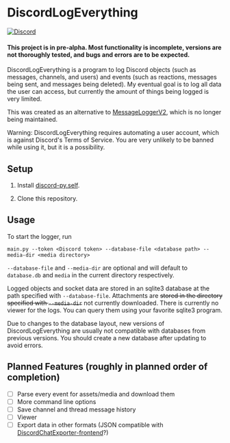 # DiscordLogEverything
[![Discord](https://img.shields.io/discord/1087868245618470955?color=5865f2&label=Discord&logo=Discord&logoColor=5865f2)](https://discord.gg/eJjgmt7C73)
#### This project is in pre-alpha. Most functionality is incomplete, versions are not thoroughly tested, and bugs and errors are to be expected.
DiscordLogEverything is a program to log Discord objects (such as messages, channels, and users) and events (such as reactions, messages being sent, and messages being deleted). My eventual goal is to log all data the user can access, but currently the amount of things being logged is very limited.

This was created as an alternative to [MessageLoggerV2](https://github.com/1Lighty/BetterDiscordPlugins/tree/master/Plugins/MessageLoggerV2), which is no longer being maintained.

Warning: DiscordLogEverything requires automating a user account, which is against Discord's Terms of Service. You are very unlikely to be banned while using it, but it is a possibility.

## Setup
1. Install [discord-py.self](https://pypi.org/project/discord.py-self).

2. Clone this repository.
## Usage
To start the logger, run
```
main.py --token <Discord token> --database-file <database path> --media-dir <media directory>
```
`--database-file` and `--media-dir` are optional and will default to `database.db` and `media` in the current directory respectively.

Logged objects and socket data are stored in an sqlite3 database at the path specified with `--database-file`. Attachments are ~~stored in the directory specified with `--media-dir`~~ not currently downloaded. There is currently no viewer for the logs. You can query them using your favorite sqlite3 program.

Due to changes to the database layout, new versions of DiscordLogEverything are usually not compatible with databases from previous versions. You should create a new database after updating to avoid errors.
## Planned Features (roughly in planned order of completion)
- [ ] Parse every event for assets/media and download them
- [ ] More command line options
- [ ] Save channel and thread message history
- [ ] Viewer
- [ ] Export data in other formats (JSON compatible with [DiscordChatExporter-frontend](https://github.com/slatinsky/DiscordChatExporter-frontend)?)